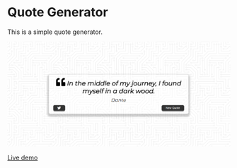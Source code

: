 # Quote Generator
This is a simple quote generator.


![quote-generator](./quote-generator.PNG)


[Live demo](https://akinaykut.github.io/quote-generator/)
